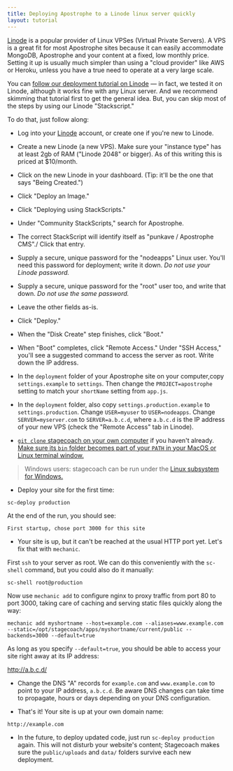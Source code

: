 ```yaml
---
title: Deploying Apostrophe to a Linode linux server quickly
layout: tutorial
---
```


[Linode](https://www.linode.com) is a popular provider of Linux VPSes (Virtual Private Servers). A VPS is a great fit for most Apostrophe sites because it can easily accommodate MongoDB, Apostrophe and your content at a fixed, low monthly price. Setting it up is usually much simpler than using a "cloud provider" like AWS or Heroku, unless you have a true need to operate at a very large scale.

You can [follow our deployment tutorial on Linode](../intermediate/deployment.md) — in fact, we tested it on Linode, although it works fine with any Linux server. And we recommend skimming that tutorial first to get the general idea. But, you can skip most of the steps by using our Linode "Stackscript."

To do that, just follow along:

* Log into your [Linode](https://www.linode.com) account, or create one if you're new to Linode.

* Create a new Linode (a new VPS). Make sure your "instance type" has at least 2gb of RAM ("Linode 2048" or bigger). As of this writing this is priced at $10/month.

* Click on the new Linode in your dashboard. (Tip: it'll be the one that says "Being Created.")

* Click "Deploy an Image."

* Click "Deploying using StackScripts."

* Under "Community StackScripts," search for Apostrophe.

* The correct StackScript will identify itself as "punkave / Apostrophe CMS"./ Click that entry.

* Supply a secure, unique password for the "nodeapps" Linux user. You'll need this password for deployment; write it down. *Do not use your Linode password.*

* Supply a secure, unique password for the "root" user too, and write that down. *Do not use the same password.*

* Leave the other fields as-is.

* Click "Deploy."

* When the "Disk Create" step finishes, click "Boot."

* When "Boot" completes, click "Remote Access." Under "SSH Access," you'll see a suggested command to access the server as root. Write down the IP address.

* In the `deployment` folder of your Apostrophe site on your computer,copy `settings.example` to `settings`. Then change the `PROJECT=apostrophe` setting to match your `shortName` setting from `app.js`.

* In the `deployment` folder, also copy `settings.production.example` to `settings.production`. Change `USER=myuser` to `USER=nodeapps`. Change `SERVER=myserver.com` to `SERVER=a.b.c.d`, where `a.b.c.d` is the IP address of your new VPS (check the "Remote Access" tab in Linode).

* [`git clone` stagecoach on your own computer](https://github.com/punkave/stagecoach) if you haven't already. [Make sure its `bin` folder becomes part of your `PATH` in your MacOS or Linux terminal window.](https://stackoverflow.com/questions/14637979/how-to-permanently-set-path-on-linux-unix)

> Windows users: stagecoach can be run under the [Linux subsystem for Windows.](https://docs.microsoft.com/en-us/windows/wsl/install-win10)

* Deploy your site for the first time:

```
sc-deploy production
```

At the end of the run, you should see:

```
First startup, chose port 3000 for this site
```

* Your site is up, but it can't be reached at the usual HTTP port yet. Let's fix that with `mechanic`.

First `ssh` to your server as root. We can do this conveniently with the `sc-shell` command, but you could also do it manually:

```
sc-shell root@production
```

Now use `mechanic add` to configure nginx to proxy traffic from port 80 to port 3000, taking care of caching and serving static files quickly along the way:

```
mechanic add myshortname --host=example.com --aliases=www.example.com --static=/opt/stagecoach/apps/myshortname/current/public --backends=3000 --default=true
```

As long as you specify `--default=true`, you should be able to access your site right away at its IP address:

http://a.b.c.d/

* Change the DNS "A" records for `example.com` and `www.example.com` to point to your IP address, `a.b.c.d`. Be aware DNS changes can take time to propagate, hours or days depending on your DNS configuration.

* That's it! Your site is up at your own domain name:

`http://example.com`

* In the future, to deploy updated code, just run `sc-deploy production` again. This will not disturb your website's content; Stagecoach makes sure the `public/uploads` and `data/` folders survive each new deployment.

